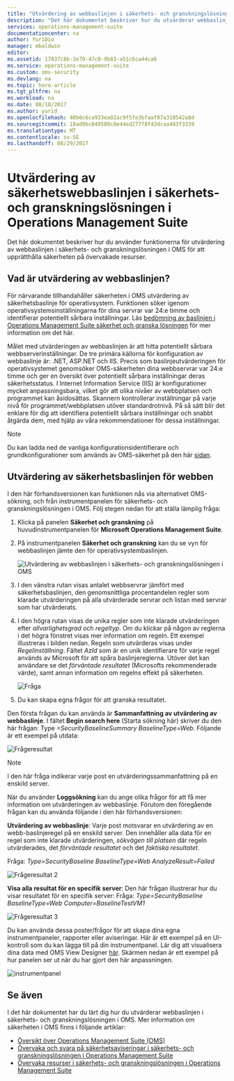```yaml
---
title: "Utvärdering av webbaslinjen i säkerhets- och granskningslösningen i Operations Management Suite | Microsoft Docs"
description: "Det här dokumentet beskriver hur du utvärderar webbaslinjen i säkerhets- och granskningslösningen i OMS för att utvärdera säkerhetsbaslinjen och upprätthålla efterlevnaden och säkerheten på alla övervakade webbservrar."
services: operations-management-suite
documentationcenter: na
author: YuriDio
manager: mbaldwin
editor: 
ms.assetid: 17837c8b-3e79-47c0-9b83-a51c6ca44ca6
ms.service: operations-management-suite
ms.custom: oms-security
ms.devlang: na
ms.topic: hero-article
ms.tgt_pltfrm: na
ms.workload: na
ms.date: 08/18/2017
ms.author: yurid
ms.openlocfilehash: 40b0c6ca933ea02ac9f5fe3bfaaf87a310542a8d
ms.sourcegitcommit: 18ad9bc049589c8e44ed277f8f43dcaa483f3339
ms.translationtype: MT
ms.contentlocale: sv-SE
ms.lasthandoff: 08/29/2017
---
```

# <a name="web-baseline-assessment-in-operations-management-suite-security-and-audit-solution"></a>Utvärdering av säkerhetswebbaslinjen i säkerhets- och granskningslösningen i Operations Management Suite
Det här dokumentet beskriver hur du använder funktionerna för utvärdering av webbaslinjen i säkerhets- och granskningslösningen i OMS för att upprätthålla säkerheten på övervakade resurser.

## <a name="what-is-web-baseline-assessment"></a>Vad är utvärdering av webbaslinjen?
För närvarande tillhandahåller säkerheten i OMS utvärdering av säkerhetsbaslinje för operativsystem. Funktionen söker igenom operativsystemsinställningarna för dina servrar var 24:e timme och identifierar potentiellt sårbara inställningar. Läs [bedömning av baslinjen i Operations Management Suite säkerhet och granska lösningen](https://docs.microsoft.com/azure/operations-management-suite/oms-security-baseline) för mer information om det här.

Målet med utvärderingen av webbaslinjen är att hitta potentiellt sårbara webbserverinställningar. De tre primära källorna för konfiguration av webbaslinje är: .NET, ASP.NET och IIS.  Precis som baslinjeutvärderingen för operativsystemet genomsöker OMS-säkerheten dina webbservrar var 24:e timme och ger en översikt över potentiellt sårbara inställningar deras säkerhetsstatus.  I Internet Information Service (IIS) är konfigurationer mycket anpassningsbara, vilket gör att olika nivåer av webbplatsen och programmet kan åsidosättas. Skannern kontrollerar inställningar på varje nivå för programmet/webbplatsen utöver standardrotnivå. På så sätt blir det enklare för dig att identifiera potentiellt sårbara inställningar och snabbt åtgärda dem, med hjälp av våra rekommendationer för dessa inställningar.

>[!NOTE] 
>Du kan ladda ned de vanliga konfigurationsidentifierare och grundkonfigurationer som används av OMS-säkerhet på den här [sidan](https://gallery.technet.microsoft.com/Azure-Security-Center-a789e335?redir=0).


## <a name="web-security-baseline-assessment"></a>Utvärdering av säkerhetsbaslinjen för webben

I den här förhandsversionen kan funktionen nås via alternativet OMS-sökning, och från instrumentpanelen för säkerhets- och granskningslösningen i OMS. Följ stegen nedan för att ställa lämplig fråga:

1. Klicka på panelen **Säkerhet och granskning** på huvudinstrumentpanelen för **Microsoft Operations Management Suite**.
2. På instrumentpanelen **Säkerhet och granskning** kan du se vyn för webbaslinjen jämte den för operativsystembaslinjen.
   
    ![Utvärdering av webbaslinjen i säkerhets- och granskningslösningen i OMS](./media/oms-security-web-baseline/oms-security-web-baseline-fig5.png)

3. I den vänstra rutan visas antalet webbservrar jämfört med säkerhetsbaslinjen, den genomsnittliga procentandelen regler som klarade utvärderingen på alla utvärderade servrar och listan med servrar som har utvärderats.
4. I den högra rutan visas de unika regler som inte klarade utvärderingen efter *allvarlighetsgrad* och *regeltyp*. Om du klickar på någon av reglerna i det högra fönstret visas mer information om regeln. Ett exempel illustreras i bilden nedan. Regeln som utvärderas visas under *Regelinställning*. Fältet *AzId* som är en unik identifierare för varje regel används av Microsoft för att spåra baslinjereglerna. Utöver det kan användare se det *förväntade resultatet* (Microsofts rekommenderade värde), samt annan information om regelns effekt på säkerheten.
    
    ![Fråga](./media/oms-security-web-baseline/oms-security-web-baseline-fig6.png)

5. Du kan skapa egna frågor för att granska resultatet. 

Den första frågan du kan använda är **Sammanfattning av utvärdering av webbaslinje**. I fältet **Begin search here** (Starta sökning här) skriver du den här frågan: Type *=SecurityBaselineSummary BaselineType=Web*. Följande är ett exempel på utdata:

![Frågeresultat](./media/oms-security-web-baseline/oms-security-web-baseline-fig7.png)

>[!NOTE] 
>I den här fråga indikerar varje post en utvärderingssammanfattning på en enskild server.

När du använder **Loggsökning** kan du ange olika frågor för att få mer information om utvärderingen av webbaslinje. Förutom den föregående frågan kan du använda följande i den här förhandsversionen:

**Utvärdering av webbaslinje**: Varje post motsvarar en utvärdering av en webb-baslinjeregel på en enskild server. Den innehåller alla data för en regel som inte klarade utvärderingen, *sökvägen till platsen* där regeln utvärderades, det *förväntade resultatet* och det *faktiska resultatet*.

Fråga: *Type=SecurityBaseline BaselineType=Web AnalyzeResult=Failed*

![Frågeresultat 2](./media/oms-security-web-baseline/oms-security-web-baseline-fig8.png)

**Visa alla resultat för en specifik server**: Den här frågan illustrerar hur du visar resultatet för en specifik server: Fråga: *Type=SecurityBaseline BaselineType=Web Computer=BaselineTestVM1*

![Frågeresultat 3](./media/oms-security-web-baseline/oms-security-web-baseline-fig3.png)

Du kan använda dessa poster/frågor för att skapa dina egna instrumentpaneler, rapporter eller aviseringar. Här är ett exempel på en UI-kontroll som du kan lägga till på din instrumentpanel. Lär dig att visualisera dina data med OMS View Designer [här](https://blogs.technet.microsoft.com/msoms/2016/06/30/oms-view-designer-visualize-your-data-your-way/). Skärmen nedan är ett exempel på hur panelen ser ut när du har gjort den här anpassningen.

![instrumentpanel](./media/oms-security-web-baseline/oms-security-web-baseline-fig4.png)

## <a name="see-also"></a>Se även
I det här dokumentet har du lärt dig hur du utvärderar webbaslinjen i säkerhets- och granskningslösningen i OMS. Mer information om säkerheten i OMS finns i följande artiklar:

* [Översikt över Operations Management Suite (OMS)](operations-management-suite-overview.md)
* [Övervaka och svara på säkerhetsaviseringar i säkerhets- och granskningslösningen i Operations Management Suite](oms-security-responding-alerts.md)
* [Övervaka resurser i säkerhets- och granskningslösningen i Operations Management Suite](oms-security-monitoring-resources.md)

